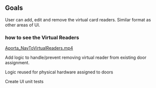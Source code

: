 ## Goals

User can add, edit and remove the virtual card readers. Similar format as other areas of UI.

### how to see the Virtual Readers

[Aporta_NavToVirtualReaders.mp4](Aporta_NavToVirtualReaders.mp4)

Add logic to handle/prevent removing virtual reader from existing door assignment. 

Logic reused for physical hardware assigned to doors

Create UI unit tests